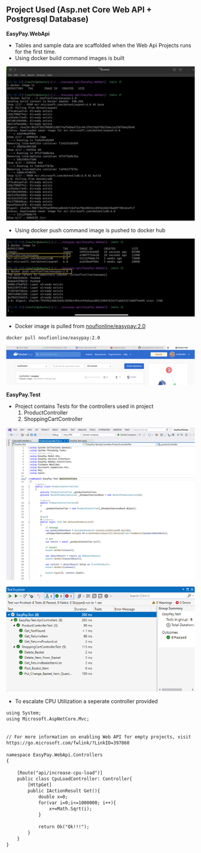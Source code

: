 ## Project Used (Asp.net Core Web API + Postgresql Database)


**EasyPay.WebApi**

- Tables and sample data are scaffolded when the Web Api Projects runs for the first time.
- Using docker build command images is built

![docker build](https://github.com/noufionline/easypay/blob/main/execution-info/images/k8s/api/Docker%20build%20image.png)

- Using docker push command image is pushed to docker hub

![docker push](https://github.com/noufionline/easypay/blob/main/execution-info/images/k8s/api/Docker%20push%20to%20docker%20hub.png)

- Docker image is pulled from [noufionline/easypay:2.0](https://hub.docker.com/r/noufionline/easypay) 

```
docker pull noufionline/easypay:2.0
```

![Docker hub](https://github.com/noufionline/easypay/blob/main/execution-info/images/k8s/api/easypay%20image%20on%20docker%20hub.png)


**EasyPay.Test**

- Project contains Tests for the controllers used in project
  1. ProductController
  2. ShoppingCartController
  
 ![Product Controller Test Class](https://github.com/noufionline/easypay/blob/main/execution-info/images/k8s/api/Product%20Test%20Class.png)
  
 ![Test Results Window](https://github.com/noufionline/easypay/blob/main/execution-info/images/k8s/api/Test%20Results%20window.png)
  
  
- To escalate CPU Utilization a seperate controller provided

```
using System;
using Microsoft.AspNetCore.Mvc;


// For more information on enabling Web API for empty projects, visit https://go.microsoft.com/fwlink/?LinkID=397860

namespace EasyPay.WebApi.Controllers
{

    [Route("api/increase-cpu-load")]
    public class CpuLoadController: Controller{
        [HttpGet]
        public IActionResult Get(){
            double x=0;
            for(var i=0;i<=1000000; i++){
                x+=Math.Sqrt(i);
            }

            return Ok("Ok!!!");
        }
    }
}

```
